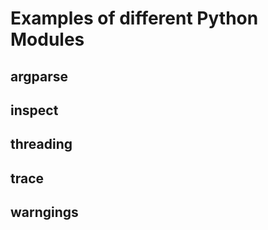 # Examples of different Python Modules

## argparse

## inspect

## threading

## trace

## warngings